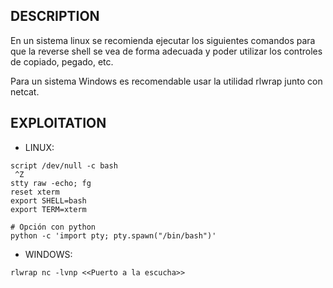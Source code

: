 
## DESCRIPTION

En un sistema linux se recomienda ejecutar los siguientes comandos para que la reverse shell se vea de forma adecuada y poder utilizar los controles de copiado, pegado, etc.

Para un sistema Windows es recomendable usar la utilidad rlwrap junto con netcat.

## EXPLOITATION

* LINUX:

```
script /dev/null -c bash
 ^Z
stty raw -echo; fg
reset xterm
export SHELL=bash
export TERM=xterm

# Opción con python
python -c 'import pty; pty.spawn("/bin/bash")'
```

+ WINDOWS:

```
rlwrap nc -lvnp <<Puerto a la escucha>>    
```
